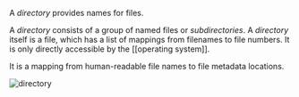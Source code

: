 A *directory* provides names for files. 

A *directory* consists of a group of named files or *subdirectories*. A *directory* itself is a file, which has a list of mappings from filenames to file numbers. It is only directly accessible by the [[operating system]]. 

It is a mapping from human-readable file names to file metadata locations.

![directory](directory.png)

